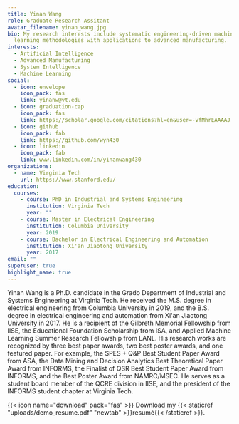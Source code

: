 ```yaml
---
title: Yinan Wang
role: Graduate Research Assitant
avatar_filename: yinan_wang.jpg
bio: My research interests include systematic engineering-driven machine
  learning methodologies with applications to advanced manufacturing.
interests:
  - Artificial Intelligence
  - Advanced Manufacturing
  - System Intelligence
  - Machine Learning
social:
  - icon: envelope
    icon_pack: fas
    link: yinanw@vt.edu
  - icon: graduation-cap
    icon_pack: fas
    link: https://scholar.google.com/citations?hl=en&user=-vfMhrEAAAAJ
  - icon: github
    icon_pack: fab
    link: https://github.com/wyn430
  - icon: linkedin
    icon_pack: fab
    link: www.linkedin.com/in/yinanwang430
organizations:
  - name: Virginia Tech
    url: https://www.stanford.edu/
education:
  courses:
    - course: PhD in Industrial and Systems Engineering
      institution: Virginia Tech
      year: ""
    - course: Master in Electrical Engineering
      institution: Columbia University
      year: 2019
    - course: Bachelor in Electrical Engineering and Automation
      institution: Xi'an Jiaotong University
      year: 2017
email: ""
superuser: true
highlight_name: true
---
```

Yinan Wang is a Ph.D. candidate in the Grado Department of Industrial and Systems Engineering at Virginia Tech. He received the M.S. degree in electrical engineering from Columbia University in 2019, and the B.S. degree in electrical engineering and automation from Xi'an Jiaotong University in 2017. He is a recipient of the Gilbreth Memorial Fellowship from IISE, the Educational Foundation Scholarship from ISA, and Applied Machine Learning Summer Research Fellowship from LANL. His research works are recognized by three best paper awards, two best poster awards, and one featured paper. For example, the SPES + Q&P Best Student Paper Award from ASA, the Data Mining and Decision Analytics Best Theoretical Paper Award from INFORMS, the Finalist of QSR Best Student Paper Award from INFORMS, and the Best Poster Award from NAMRC/MSEC. He serves as a student board member of the QCRE division in IISE, and the president of the INFORMS student chapter at Virginia Tech.

{{< icon name="download" pack="fas" >}} Download my {{< staticref "uploads/demo_resume.pdf" "newtab" >}}resumé{{< /staticref >}}.